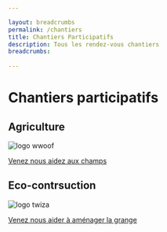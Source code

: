```yaml
---

layout: breadcrumbs
permalink: /chantiers
title: Chantiers Participatifs
description: Tous les rendez-vous chantiers
breadcrumbs:
  
---
```



# Chantiers participatifs


## Agriculture

![logo wwoof](https://damienchivialle.github.io/bocautheque/assets/img/WWOOF-orne-conserverie.jpg)

[Venez nous aidez aux champs](https://wwoof.fr/fr/)

## Eco-contrsuction

![logo twiza](https://damienchivialle.github.io/bocautheque/assets/img/twiza-chantier-participatif-ecoconstruction-orne.png)

[Venez nous aider à aménager la grange](https://fr.twiza.org/)
